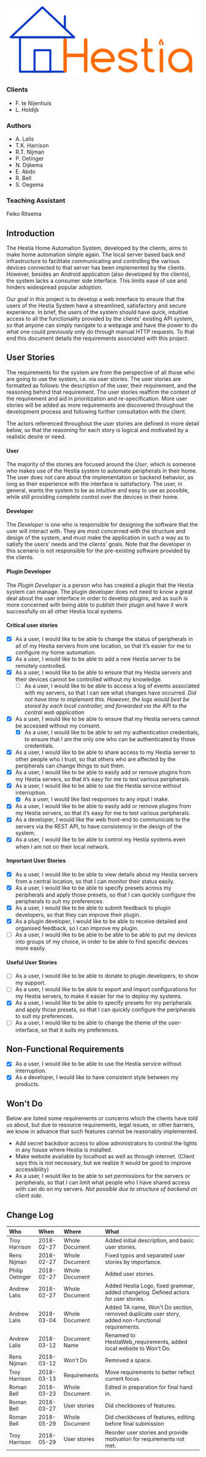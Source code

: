 ![Website Design](images/hestiaLogo.png  "Hestia Web Development Architecture Document")

### Clients
- F. te Nijenhuis
- L. Holdijk

### Authors
* A. Lalis
* T.K. Harrison
* R.T. Nijman
* P. Oetinger
* N. Dijkema
* E. Abdo
* R. Bell
* S. Oegema

### Teaching Assistant
Feiko Ritsema

## Introduction
The Hestia Home Automation System, developed by the clients, aims to make home automation simple again. The local server based back end infrastructure to facilitate communicating and controlling the various devices connected to that server has been implemented by the clients. However, besides an Android application (also developed by the clients), the system lacks a consumer side interface. This limits ease of use and hinders widespread popular adoption.

Our goal in this project is to develop a web interface to ensure that the users of the Hestia System have a streamlined, satisfactory and secure experience. In brief, the users of the system should have quick, intuitive access to all the functionality provided by the clients' existing API system, so that anyone can simply navigate to a webpage and have the power to do what one could previously only do through manual HTTP requests. To that end this document details the requirements associated with this project.

## User Stories

The requirements for the system are from the perspective of all those who are going to use the system, i.e. via user stories. The user stories are formatted as follows: the description of the user, their requirement, and the reasoning behind that requirement. The user stories reaffirm the context of the requirement and aid in prioritization and re-specification. More user stories will be added as more requirements are discovered throughout the development process and following further consultation with the client.

The actors referenced throughout the user stories are defined in more detail below, so that the reasoning for each story is logical and motivated by a realistic desire or need.

#### User
The majority of the stories are focused around the *User*, which is someone who makes use of the Hestia system to automate peripherals in their home. The user does not care about the implementation or backend behavior, as long as their experience with the interface is satisfactory. The user, in general, wants the system to be as intuitive and easy to use as possible, while still providing complete control over the devices in their home.

#### Developer
The *Developer* is one who is responsible for designing the software that the user will interact with. They are most concerned with the structure and design of the system, and must make the application in such a way as to satisfy the users' needs and the clients' goals. Note that the developer in this scenario is not responsible for the pre-existing software provided by the clients.

#### Plugin Developer
The *Plugin Developer* is a person who has created a plugin that the Hestia system can manage. The plugin developer does not need to know a great deal about the user interface in order to develop plugins, and as such is more concerned with being able to publish their plugin and have it work successfully on all other Hestia local systems.

#### Critical user stories
- [x] As a user, I would like to be able to change the status of peripherals in all of my Hestia servers from one location, so that it’s easier for me to configure my home automation.
- [x] As a user, I would like to be able to add a new Hestia server to be remotely controlled.
- [x] As a user, I would like to be able to ensure that my Hestia servers and their devices cannot be controlled without my knowledge.
  - [ ] As a user, I would like to be able to access a log of events associated with my servers, so that I can see what changes have occurred. *Did not have time to implement this. However, the logs would best be stored by each local controller, and forwarded via the API to the central web application*
- [x] As a user, I would like to be able to ensure that my Hestia servers cannot be accessed without my consent.
  - [x] As a user, I would like to be able to set my authentication credentials, to ensure that I am the only one who can be authenticated by those credentials.
- [x] As a user, I would like to be able to share access to my Hestia server to other people who I trust, so that others who are affected by the peripherals can change things to suit them.
- [x] As a user, I would like to be able to easily add or remove plugins from my Hestia servers, so that it’s easy for me to test various peripherals.
- [x] As a user, I would like to be able to use the Hestia service without interruption.
  - [x] As a user, I would like fast responses to any input I make.
- [x] As a user, I would like to be able to easily add or remove plugins from my Hestia servers, so that it’s easy for me to test various peripherals.
- [x] As a developer, I would like the web front-end to communicate to the servers via the REST API, to have consistency in the design of the system.
- [x] As a user, I would like to be able to control my Hestia systems even when I am not on their local network.

#### Important User Stories
- [x] As a user, I would like to be able to view details about my Hestia servers from a central location, so that I can monitor their status easily.
- [x] As a user, I would like to be able to specify presets across my peripherals and apply those presets, so that I can quickly configure the peripherals to suit my preferences.
- [x] As a user, I would like to be able to submit feedback to plugin developers, so that they can improve their plugin.
- [x] As a plugin developer, I would like to be able to receive detailed and organised feedback, so I can improve my plugin.
- [ ] As a user, I would like to be able to be able to be able to put my devices into groups of my choice, in order to be able to find specific devices more easily.

#### Useful User Stories
- [ ] As a user, I would like to be able to donate to plugin developers, to show my support.
- [ ] As a user, I would like to be able to export and import configurations for my Hestia servers, to make it easier for me to deploy my systems.
- [x] As a user, I would like to be able to specify presets for my peripherals and apply those presets, so that I can quickly configure the peripherals to suit my preferences.
- [ ] As a user, I would like to be able to change the theme of the user-interface, so that it suits my preferences.

## Non-Functional Requirements
- [x] As a user, I would like to be able to use the Hestia service without interruption.
- [x] As a developer, I would like to have consistent style between my products.

## Won't Do
Below are listed some requirements or concerns which the clients have told us about, but due to resource requirements, legal issues, or other barriers, we know in advance that such features cannot be reasonably implemented.

* Add secret backdoor access to allow administrators to control the lights in any house where Hestia is installed.
* Make website available by localhost as well as through internet. (Client says this is not necessary, but we realize it would be good to improve accessibility)
* As a user, I would like to be able to set permissions for the servers or peripherals, so that I can limit what people who I have shared access with can do on my servers. *Not possible due to structure of backend on client side.*

## Change Log

| Who             |       When | Where          | What                                                                                              |
| :---            |       :--- | :---           | :---                                                                                              |
| Troy Harrison   | 2018-02-27 | Whole Document | Added initial description, and basic user stories.                                                |
| Rens Nijman     | 2018-02-27 | Whole Document | Fixed typos and separated user stories by importance.                                             |
| Philip Oetinger | 2018-02-27 | Whole Document | Added user stories.                                                                               |
| Andrew Lalis    | 2018-02-27 | Whole Document | Added Hestia Logo, fixed grammar, added changelog. Defined actors for user stories.               |
| Andrew Lalis    | 2018-03-04 | Whole Document | Added TA name, Won't Do section, removed duplicate user story, added non-functional requirements. |
| Andrew Lalis    | 2018-03-12 | Document Name  | Renamed to HestiaWeb_requirements, added local website to Won't Do.                               |
| Rens Nijman     | 2018-03-12 | Won't Do       | Removed a space.                                                                                  |
| Troy Harrison   | 2018-03-13 | Requirements   | Move requirements to better reflect current focus.                                                |
| Roman Bell      | 2018-03-23 | Whole Document | Edited in preparation for final hand in.                                                          |
| Roman Bell      | 2018-03-27 | User stories   | Did checkboxes of features.                                                                       |
| Roman Bell      | 2018-05-29 | Whole Document | Did checkboxes of features, editing before final submission                                       |
| Troy Harrison   | 2018-05-29 | User stories   | Reorder user stories and provide motivation for requirements not met.                    |
